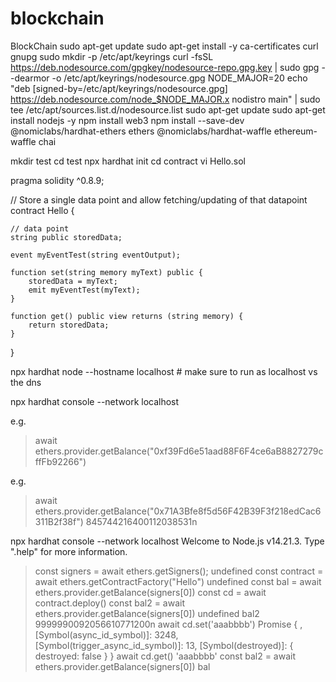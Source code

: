# blockchain
BlockChain
sudo apt-get update
    sudo apt-get install -y ca-certificates curl gnupg
    sudo mkdir -p /etc/apt/keyrings
    curl -fsSL https://deb.nodesource.com/gpgkey/nodesource-repo.gpg.key | sudo gpg --dearmor -o /etc/apt/keyrings/nodesource.gpg
    NODE_MAJOR=20
    echo "deb [signed-by=/etc/apt/keyrings/nodesource.gpg] https://deb.nodesource.com/node_$NODE_MAJOR.x nodistro main" | sudo tee /etc/apt/sources.list.d/nodesource.list
    sudo apt-get update
    sudo apt-get install nodejs -y
    npm install web3
    npm install --save-dev @nomiclabs/hardhat-ethers ethers @nomiclabs/hardhat-waffle ethereum-waffle chai
   
mkdir test
cd test
npx hardhat init
cd contract
vi Hello.sol

pragma solidity ^0.8.9;

// Store a single data point and allow fetching/updating of that datapoint
contract Hello {

    // data point
    string public storedData;

    event myEventTest(string eventOutput);

    function set(string memory myText) public {
        storedData = myText;
        emit myEventTest(myText);
    }

    function get() public view returns (string memory) {
        return storedData;
    }

}



npx hardhat node --hostname localhost    # make sure to run as localhost vs the dns


npx hardhat console --network localhost




e.g.
>await ethers.provider.getBalance("0xf39Fd6e51aad88F6F4ce6aB8827279cffFb92266")


e.g.
> await ethers.provider.getBalance("0x71A3Bfe8f5d56F42B39F3f218edCac6311B2f38f")
845744216400112038531n


npx hardhat console --network localhost
Welcome to Node.js v14.21.3.
Type ".help" for more information.
>  const signers = await ethers.getSigners();
undefined
> const contract =  await ethers.getContractFactory("Hello")
undefined
>const bal = await ethers.provider.getBalance(signers[0])
> const cd = await contract.deploy()
> const bal2 = await ethers.provider.getBalance(signers[0])
undefined
> bal2
9999990092056610771200n
> await cd.set('aaabbbb')
Promise {
  <pending>,
  [Symbol(async_id_symbol)]: 3248,
  [Symbol(trigger_async_id_symbol)]: 13,
  [Symbol(destroyed)]: { destroyed: false }
}
> await cd.get()
'aaabbbb'
>const bal2 = await ethers.provider.getBalance(signers[0])
>bal
